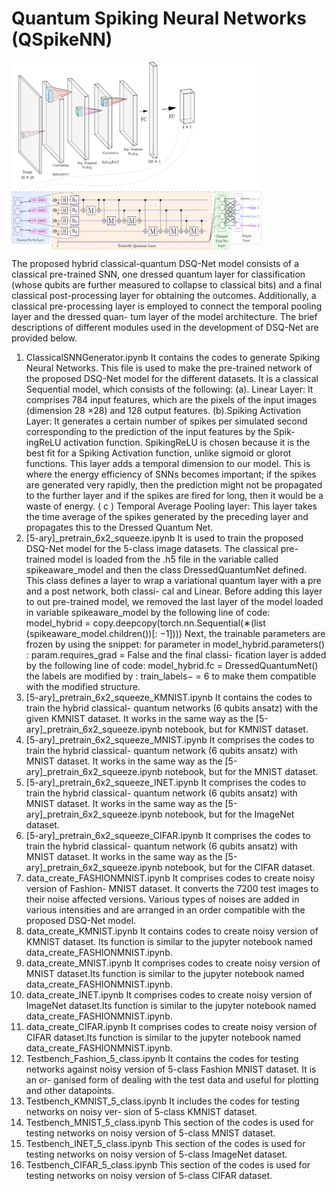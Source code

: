 # Quantum Spiking Neural Networks (QSpikeNN)

<img align="center" alt="diag" width="400" height="300" src="https://github.com/adi666-png/QSpikeNN/blob/main/assets/diag.png">

The proposed hybrid classical-quantum
DSQ-Net model consists of a classical pre-trained SNN, one
dressed quantum layer for classification (whose qubits are
further measured to collapse to classical bits) and a final
classical post-processing layer for obtaining the outcomes.
Additionally, a classical pre-processing layer is employed
to connect the temporal pooling layer and the dressed quan-
tum layer of the model architecture. The brief descriptions
of different modules used in the development of DSQ-Net
are provided below.

1. ClassicalSNNGenerator.ipynb
It contains the codes to generate Spiking Neural
Networks. This file is used to make the pre-trained
network of the proposed DSQ-Net model for the
different datasets. It is a classical Sequential
model, which consists of the following:
(a). Linear Layer: It comprises 784 input features,
which are the pixels of the input images (dimension
28 ×28) and 128 output features.
(b).Spiking Activation Layer: It generates a certain
number of spikes per simulated second corresponding
to the prediction of the input features by the Spik-
ingReLU activation function. SpikingReLU is chosen
because it is the best fit for a Spiking Activation
function, unlike sigmoid or glorot functions. This
layer adds a temporal dimension to our model. This 
is where the energy efficiency of SNNs becomes
important; if the spikes are generated very rapidly,
then the prediction might not be propagated to the
further layer and if the spikes are fired for long, then it
would be a waste of energy.
( c ) Temporal Average Pooling layer: This layer
takes the time average of the spikes generated by the
preceding layer and propagates this to the Dressed
Quantum Net.
2. [5-ary]_pretrain_6x2_squeeze.ipynb
It is used to train the proposed DSQ-Net model
for the 5-class image datasets. The classical pre-
trained model is loaded from the .h5 file in the
variable called spikeaware_model and then the
class DressedQuantumNet defined. This class
defines a layer to wrap a variational quantum
layer with a pre and a post network, both classi-
cal and Linear. Before adding this layer to out
pre-trained model, we removed the last layer of
the model loaded in variable spikeaware_model
by the following line of code: model_hybrid =
copy.deepcopy(torch.nn.Sequential(∗(list
(spikeaware_model.children())[: −1])))
Next, the trainable parameters are frozen
by using the snippet: for parameter in
model_hybrid.parameters() :
param.requires_grad = False and the final classi-
fication layer is added by the following line of code:
model_hybrid.fc = DressedQuantumNet() the
labels are modified by : train_labels− = 6 to make
them compatible with the modified structure.
3. [5-ary]_pretrain_6x2_squeeze_KMNIST.ipynb
It contains the codes to train the hybrid classical-
quantum networks (6 qubits ansatz) with the given
KMNIST dataset. It works in the same way as the
[5-ary]_pretrain_6x2_squeeze.ipynb
notebook, but for KMNIST dataset.
4. [5-ary]_pretrain_6x2_squeeze_MNIST.ipynb
It comprises the codes to train the hybrid classical-
quantum network (6 qubits ansatz) with MNIST
dataset. It works in the same way as the
[5-ary]_pretrain_6x2_squeeze.ipynb
notebook, but for the MNIST dataset.
5. [5-ary]_pretrain_6x2_squeeze_INET.ipynb
It comprises the codes to train the hybrid classical-
quantum network (6 qubits ansatz) with MNIST
dataset. It works in the same way as the
[5-ary]_pretrain_6x2_squeeze.ipynb
notebook, but for the ImageNet dataset.
6. [5-ary]_pretrain_6x2_squeeze_CIFAR.ipynb
It comprises the codes to train the hybrid classical-
quantum network (6 qubits ansatz) with MNIST
dataset. It works in the same way as the
[5-ary]_pretrain_6x2_squeeze.ipynb
notebook, but for the CIFAR dataset.
7. data_create_FASHIONMNIST.ipynb
It comprises codes to create noisy version of Fashion-
MNIST dataset. It converts the 7200 test images to
their noise affected versions. Various types of noises
are added in various intensities and are arranged in an
order compatible with the proposed DSQ-Net model.
8. data_create_KMNIST.ipynb
It contains codes to create noisy version of KMNIST
dataset. Its function is similar to the jupyter notebook
named data_create_FASHIONMNIST.ipynb.
9. data_create_MNIST.ipynb
It comprises codes to create noisy version of MNIST
dataset.Its function is similar to the jupyter notebook
named data_create_FASHIONMNIST.ipynb.
10. data_create_INET.ipynb
It comprises codes to create noisy version of ImageNet
dataset.Its function is similar to the jupyter notebook
named data_create_FASHIONMNIST.ipynb.
11. data_create_CIFAR.ipynb
It comprises codes to create noisy version of CIFAR
dataset.Its function is similar to the jupyter notebook
named data_create_FASHIONMNIST.ipynb.
12. Testbench_Fashion_5_class.ipynb
It contains the codes for testing networks against noisy
version of 5-class Fashion MNIST dataset. It is an or-
ganised form of dealing with the test data and useful
for plotting and other datapoints.
13. Testbench_KMNIST_5_class.ipynb
It includes the codes for testing networks on noisy ver-
sion of 5-class KMNIST dataset.
14. Testbench_MNIST_5_class.ipynb
This section of the codes is used for testing networks
on noisy version of 5-class MNIST dataset.
15. Testbench_INET_5_class.ipynb
This section of the codes is used for testing networks
on noisy version of 5-class ImageNet dataset.
16. Testbench_CIFAR_5_class.ipynb
This section of the codes is used for testing networks
on noisy version of 5-class CIFAR dataset.



